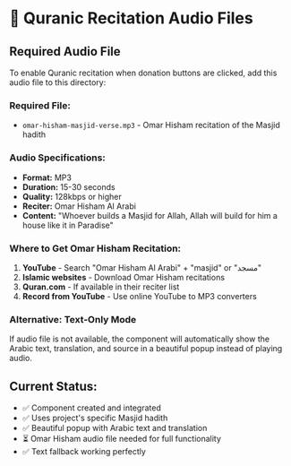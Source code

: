 # 📖 Quranic Recitation Audio Files

## Required Audio File

To enable Quranic recitation when donation buttons are clicked, add this audio file to this directory:

### Required File:
- `omar-hisham-masjid-verse.mp3` - Omar Hisham recitation of the Masjid hadith

### Audio Specifications:
- **Format:** MP3
- **Duration:** 15-30 seconds
- **Quality:** 128kbps or higher
- **Reciter:** Omar Hisham Al Arabi
- **Content:** "Whoever builds a Masjid for Allah, Allah will build for him a house like it in Paradise"

### Where to Get Omar Hisham Recitation:
1. **YouTube** - Search "Omar Hisham Al Arabi" + "masjid" or "مسجد"
2. **Islamic websites** - Download Omar Hisham recitations
3. **Quran.com** - If available in their reciter list
4. **Record from YouTube** - Use online YouTube to MP3 converters

### Alternative: Text-Only Mode
If audio file is not available, the component will automatically show the Arabic text, translation, and source in a beautiful popup instead of playing audio.

## Current Status:
- ✅ Component created and integrated
- ✅ Uses project's specific Masjid hadith
- ✅ Beautiful popup with Arabic text and translation
- ⏳ Omar Hisham audio file needed for full functionality
- ✅ Text fallback working perfectly
